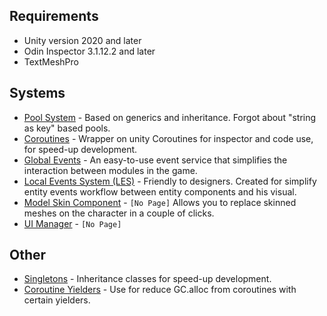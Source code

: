 ## Requirements
- Unity version 2020 and later
- Odin Inspector 3.1.12.2 and later
- TextMeshPro

## Systems
- [Pool System](Readme/Pool.md) - Based on generics and inheritance. Forgot about "string as key" based pools.
- [Coroutines](Readme/Coroutines.md) - Wrapper on unity Coroutines for inspector and code use, for speed-up development.
- [Global Events](Readme/GlobalEvents.md) - An easy-to-use event service that simplifies the interaction between modules in the game.
- [Local Events System (LES)](Readme/LES.md) - Friendly to designers. Created for simplify entity events workflow between entity components and his visual.
- [Model Skin Component](Readme/README.md) - `[No Page]` Allows you to replace skinned meshes on the character in a couple of clicks.
- [UI Manager](Readme/README.md) - `[No Page]`


## Other
- [Singletons](Readme/Singletons.md) - Inheritance classes for speed-up development.
- [Coroutine Yielders](Readme/Yielders.md) - Use for reduce GC.alloc from coroutines with certain yielders.

